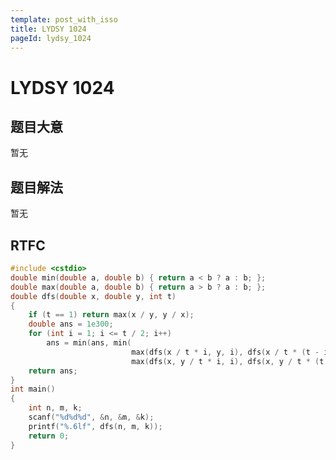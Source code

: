 ```yaml
---
template: post_with_isso
title: LYDSY 1024
pageId: lydsy_1024
---
```


# LYDSY 1024
<span id="poem"></span><script>$(function(){$.ajax('/api/poem?rnd='+Date.now()+Math.random()).done(function(data){$('#poem').text(data);});});</script>
## 题目大意
暂无

## 题目解法
暂无

## RTFC

```cpp
#include <cstdio>
double min(double a, double b) { return a < b ? a : b; };
double max(double a, double b) { return a > b ? a : b; };
double dfs(double x, double y, int t)
{
    if (t == 1) return max(x / y, y / x);
    double ans = 1e300;
    for (int i = 1; i <= t / 2; i++)
        ans = min(ans, min(
                           max(dfs(x / t * i, y, i), dfs(x / t * (t - i), y, t - i)),
                           max(dfs(x, y / t * i, i), dfs(x, y / t * (t - i), t - i))));
    return ans;
}
int main()
{
    int n, m, k;
    scanf("%d%d%d", &n, &m, &k);
    printf("%.6lf", dfs(n, m, k));
    return 0;
}
```
<div id="__comment"></div>
